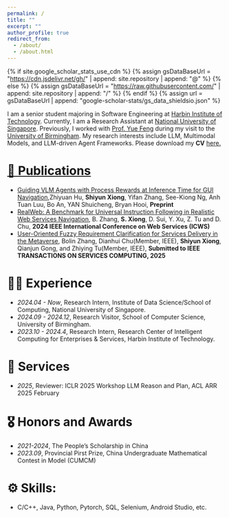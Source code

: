 ```yaml
---
permalink: /
title: ""
excerpt: ""
author_profile: true
redirect_from: 
  - /about/
  - /about.html
---
```


{% if site.google_scholar_stats_use_cdn %}
{% assign gsDataBaseUrl = "https://cdn.jsdelivr.net/gh/" | append: site.repository | append: "@" %}
{% else %}
{% assign gsDataBaseUrl = "https://raw.githubusercontent.com/" | append: site.repository | append: "/" %}
{% endif %}
{% assign url = gsDataBaseUrl | append: "google-scholar-stats/gs_data_shieldsio.json" %}

<span class='anchor' id='about-me'></span>

I am a senior student majoring in Software Engineering at [Harbin Institute of Technology](http://en.hit.edu.cn/). Currently, I am a Research Assistant at [National University of Singapore](https://www.nus.edu.sg/). Previously, I worked with [Prof. Yue Feng](https://fengyue-leah.github.io/) during my visit to the [University of Birmingham](https://www.birmingham.ac.uk/). My research interests include LLM, Multimodal Models, and LLM-driven Agent Frameworks.
Please download my **CV** <a href="_pages/CV_shiyun.pdf"> here.


<span class='anchor' id='publications'></span>
# 📝 Publications 
- [Guiding VLM Agents with Process Rewards at Inference Time for GUI Navigation](https://arxiv.org/abs/2504.16073),Zhiyuan Hu, **Shiyun Xiong**, Yifan Zhang, See-Kiong Ng, Anh Tuan Luu, Bo An, YAN Shuicheng, Bryan Hooi, **Preprint**
- [RealWeb: A Benchmark for Universal Instruction Following in Realistic Web Services Navigation](https://ieeexplore.ieee.org/abstract/document/10707522), B. Zhang, **S. Xiong**, D. Sui, Y. Xu, Z. Tu and D. Chu, **2024 IEEE International Conference on Web Services (ICWS)**
- [User-Oriented Fuzzy Requirement Clarification for Services Delivery in the Metaverse](https://christinexc.github.io/sy/), Bolin Zhang, Dianhui Chu(Member, IEEE), **Shiyun Xiong**, Qianjun Gong, and Zhiying Tu(Member, IEEE), **Submitted to IEEE TRANSACTIONS ON SERVICES COMPUTING, 2025**

<span class='anchor' id='experience'></span>
# 🧑‍💻 Experience
- *2024.04 - Now*, Research Intern, Institute of Data Science/School of Computing, National University of Singapore.
- *2024.09 - 2024.12*, Research Visitor, School of Computer Science, University of Birmingham.
- *2023.10 - 2024.4*, Research Intern, Research Center of Intelligent Computing for Enterprises & Services, Harbin Institute of Technology.

<span class='anchor' id='services'></span>
# 💼 Services
- *2025*, Reviewer: ICLR 2025 Workshop LLM Reason and Plan, ACL ARR 2025 February
  

<span class='anchor' id='honors-and-awards'></span>
# 🎖️ Honors and Awards
- *2021-2024*, The People’s Scholarship in China
- *2023.09*, Provincial Pirst Prize, China Undergraduate Mathematical Contest in Model (CUMCM)


<span class='anchor' id='skills'></span>
# ⚙️ Skills:
- C/C++, Java, Python, Pytorch, SQL, Selenium, Android Studio, etc.
  
